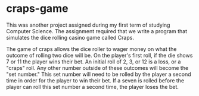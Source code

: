 # craps-game

This was another project assigned during my first term of studying
Computer Science. The assignment required that we write a program that
simulates the dice rolling casino game called Craps.

The game of craps allows the dice roller to wager money on what the 
outcome of rolling two dice will be. On the player's first roll, if the
die shows 7 or 11 the player wins their bet. An initial roll of 2, 3, 
or 12 is a loss, or a "craps" roll. Any other number outside of these 
outcomes will become the "set number." This set number will need to be 
rolled by the player a second time in order for the player to win their
bet. If a seven is rolled before the player can roll this set number a 
second time, the player loses the bet.
